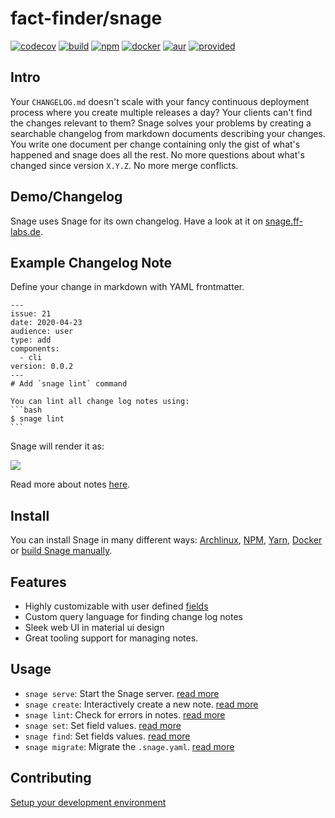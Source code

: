 # fact-finder/snage 
[![codecov][codecov-badge]][codecov]
[![build][build-badge]][build]
[![npm][npm-badge]][npm]
[![docker][docker-badge]][docker]
[![aur][aur-badge]][aur]
[![provided][provided-badge]][provided]

## Intro

Your `CHANGELOG.md` doesn't scale with your fancy continuous deployment process 
where you create multiple releases a day? 
Your clients can't find the changes relevant to them? 
Snage solves your problems by creating a searchable changelog 
from markdown documents describing your changes. 
You write one document per change
containing only the gist of what's happened and 
snage does all the rest. 
No more questions about what's changed since version `X.Y.Z`. 
No more merge conflicts.

## Demo/Changelog

Snage uses Snage for its own changelog. Have a look at it on 
[snage.ff-labs.de](https://snage.ff-labs.de).

## Example Changelog Note

Define your change in markdown with YAML frontmatter.
````
---
issue: 21
date: 2020-04-23
audience: user
type: add
components:
  - cli
version: 0.0.2
---
# Add `snage lint` command

You can lint all change log notes using:
```bash
$ snage lint
```
````
Snage will render it as:

![](https://fact-finder.github.io/snage/example.png)

Read more about notes [here](https://fact-finder.github.io/snage/note).


## Install

You can install Snage in many different ways:
[Archlinux](https://fact-finder.github.io/snage/install/arch), 
[NPM](https://fact-finder.github.io/snage/install/npm),
[Yarn](https://fact-finder.github.io/snage/install/yarn),
[Docker](https://fact-finder.github.io/snage/install/docker) or 
[build Snage manually](https://fact-finder.github.io/snage/dev/build).

## Features

* Highly customizable with user defined [fields](https://fact-finder.github.io/snage/config/#fields)
* Custom query language for finding change log notes
* Sleek web UI in material ui design
* Great tooling support for managing notes.

## Usage

* `snage serve`: Start the Snage server. [read more](https://fact-finder.github.io/snage/cmd/serve)
* `snage create`: Interactively create a new note. [read more](https://fact-finder.github.io/snage/cmd/create)
* `snage lint`: Check for errors in notes. [read more](https://fact-finder.github.io/snage/cmd/lint)
* `snage set`: Set field values. [read more](https://fact-finder.github.io/snage/cmd/set)
* `snage find`: Set fields values. [read more](https://fact-finder.github.io/snage/cmd/find)
* `snage migrate`: Migrate the `.snage.yaml`. [read more](https://fact-finder.github.io/snage/cmd/migrate)

## Contributing

[Setup your development environment](https://fact-finder.github.io/snage/dev/setup)


[build]: https://github.com/FACT-Finder/snage/actions?query=workflow%3A.github%2Fworkflows%2Fbuild.yml
[build-badge]: https://github.com/FACT-Finder/snage/workflows/build/badge.svg?branch=master
[codecov]: https://codecov.io/gh/fact-finder/snage/
[codecov-badge]: https://codecov.io/gh/fact-finder/snage/branch/master/graph/badge.svg
[npm]: https://www.npmjs.com/package/snage
[npm-badge]: https://img.shields.io/npm/dt/snage?label=npm%20downloads
[docker]: https://hub.docker.com/r/snage/snage
[docker-badge]: https://img.shields.io/docker/pulls/snage/snage
[aur]: https://aur.archlinux.org/packages/snage/
[aur-badge]: https://img.shields.io/aur/version/snage?label=aur%3A%20snage
[provided]: https://fact-finder.de
[provided-badge]: https://img.shields.io/badge/provided%20by-FACT--Finder-%23294884
